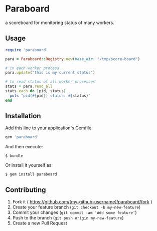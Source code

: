 # Paraboard

a scoreboard for monitoring status of many workers.

## Usage

```ruby
require 'paraboard'

para = Paraboard::Registry.new(base_dir: "/tmp/score-board")

# in each worker process
para.update("this is my current status")

# to read status of all worker processes
stats = para.read_all
stats.each do |pid, status|
  puts "pid(#{pid}) status: #{status}"
end
```

## Installation

Add this line to your application's Gemfile:

```ruby
gem 'paraboard'
```

And then execute:

    $ bundle

Or install it yourself as:

    $ gem install paraboard

## Contributing

1. Fork it ( https://github.com/[my-github-username]/paraboard/fork )
2. Create your feature branch (`git checkout -b my-new-feature`)
3. Commit your changes (`git commit -am 'Add some feature'`)
4. Push to the branch (`git push origin my-new-feature`)
5. Create a new Pull Request
